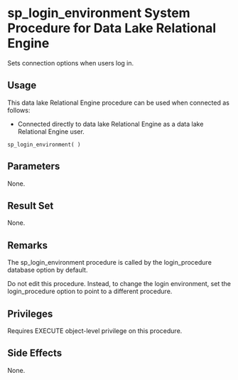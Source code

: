 <!-- loio3be648506c5f1014a4bf98ee992b6027 -->

# sp\_login\_environment System Procedure for Data Lake Relational Engine

Sets connection options when users log in.



<a name="loio3be648506c5f1014a4bf98ee992b6027__section_idn_b13_b4b"/>

## Usage

This data lake Relational Engine procedure can be used when connected as follows:

-   Connected directly to data lake Relational Engine as a data lake Relational Engine user.



```
sp_login_environment( )
```



<a name="loio3be648506c5f1014a4bf98ee992b6027__section_ywx_nbj_yyb"/>

## Parameters

None.



<a name="loio3be648506c5f1014a4bf98ee992b6027__section_ppv_55v_xyb"/>

## Result Set

None.



## Remarks

The sp\_login\_environment procedure is called by the login\_procedure database option by default.

Do not edit this procedure. Instead, to change the login environment, set the login\_procedure option to point to a different procedure.



## Privileges

Requires EXECUTE object-level privilege on this procedure.



## Side Effects

None.


